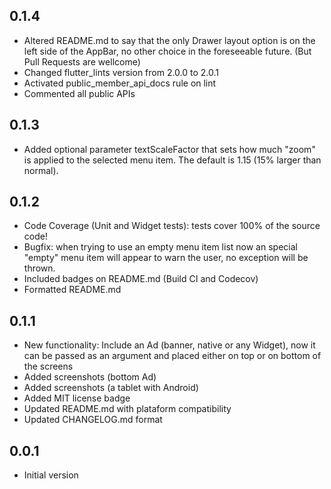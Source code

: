 ## 0.1.4
- Altered README.md to say that the only Drawer layout option is on the left side of the AppBar, no other choice in the foreseeable future. (But Pull Requests are wellcome)
- Changed flutter_lints version from 2.0.0 to 2.0.1
- Activated public_member_api_docs rule on lint
- Commented all public APIs 

## 0.1.3
- Added optional parameter textScaleFactor that sets how much "zoom" is applied to the selected menu item. The default is 1.15 (15% larger than normal).

## 0.1.2
- Code Coverage (Unit and Widget tests): tests cover 100% of the source code!
- Bugfix: when trying to use an empty menu item list now an special "empty" menu item will appear to warn the user, no exception will be thrown.
- Included badges on README.md (Build CI and Codecov)
- Formatted README.md

## 0.1.1
- New functionality: Include an Ad (banner, native or any Widget), now it can be passed as an argument and placed either on top or on bottom of the screens
- Added screenshots (bottom Ad)
- Added screenshots (a tablet with Android)
- Added MIT license badge
- Updated README.md with plataform compatibility
- Updated CHANGELOG.md format

## 0.0.1
- Initial version